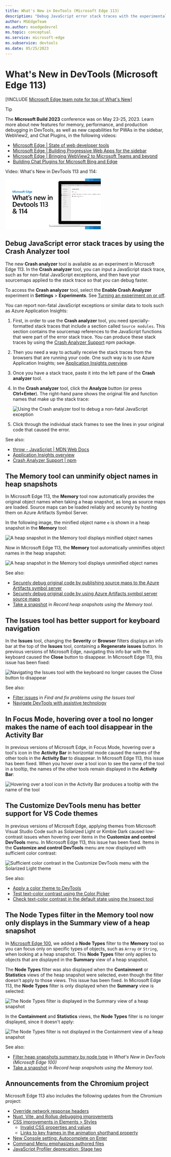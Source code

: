 ```yaml
---
title: What's New in DevTools (Microsoft Edge 113)
description: "Debug JavaScript error stack traces with the experimental Crash analyzer tool. The Memory tool can now unminify object names in heap snapshots. The Issues tool has better support for keyboard navigation. And more."
author: MSEdgeTeam
ms.author: msedgedevrel
ms.topic: conceptual
ms.service: microsoft-edge
ms.subservice: devtools
ms.date: 05/25/2023
---
```

# What's New in DevTools (Microsoft Edge 113)

[!INCLUDE [Microsoft Edge team note for top of What's New](../../includes/edge-whats-new-note.md)]

> [!TIP]
> The **Microsoft Build 2023** conference was on May 23-25, 2023.  Learn more about new features for memory, performance, and production debugging in DevTools, as well as new capabilities for PWAs in the sidebar, WebView2, and Chat Plugins, in the following videos:
> * [Microsoft Edge | State of web developer tools](https://www.youtube.com/watch?v=yDFmQNu3TSg&list=PL4z1-7pjJU6zJT3PBQ4mTbNg2wtX7Lt52)
> * [Microsoft Edge | Building Progressive Web Apps for the sidebar](https://www.youtube.com/watch?v=9u8lRzRUayw&list=PL4z1-7pjJU6zJT3PBQ4mTbNg2wtX7Lt52)
> * [Microsoft Edge | Bringing WebView2 to Microsoft Teams and beyond](https://www.youtube.com/watch?v=s3tDUvaoCP4&list=PL4z1-7pjJU6zJT3PBQ4mTbNg2wtX7Lt52)
> * [Building Chat Plugins for Microsoft Bing and Edge](https://www.youtube.com/watch?v=Q-5M7EYjl6U&list=PL4z1-7pjJU6zJT3PBQ4mTbNg2wtX7Lt52)


Video: What's New in DevTools 113 and 114:

[![Thumbnail image for the DevTools What's New in 113-114 video](./devtools-113-images/devtools-whatsnew-113-114.png)](https://www.youtube.com/watch?v=jtKVcLaA5Yw)


<!-- ====================================================================== -->
## Debug JavaScript error stack traces by using the Crash Analyzer tool

<!-- Subtitle: Turn on the "Enable Crash Analyzer" experiment and paste in your error stack trace with source map references for faster debugging. -->

The new **Crash analyzer** tool is available as an experiment in Microsoft Edge 113.  In the **Crash analyzer** tool, you can input a JavaScript stack trace, such as for non-fatal JavaScript exceptions, and then have your sourcemaps applied to the stack trace so that you can debug faster.

To access the **Crash analyzer** tool, select the **Enable Crash Analyzer** experiment in **Settings** > **Experiments**.  See [Turning an experiment on or off](../../../experimental-features/index.md#turning-an-experiment-on-or-off).

You can report non-fatal JavaScript exceptions or similar data to tools such as Azure Application Insights:

1. First, in order to use the **Crash analyzer** tool, you need specially-formatted stack traces that include a section called `Source modules`.  This section contains the sourcemap references to the JavaScript functions that were part of the error stack trace.  You can produce these stack traces by using the [Crash Analyzer Support](https://www.npmjs.com/package/@microsoft/edge-devtools-crash-analyzer-support) npm package.

1. Then you need a way to actually receive the stack traces from the browsers that are running your code.  One such way is to use Azure Application Insights; see [Application Insights overview](/azure/azure-monitor/app/app-insights-overview).

1. Once you have a stack trace, paste it into the left pane of the **Crash analyzer** tool.

1. In the **Crash analyzer** tool, click the **Analyze** button (or press **Ctrl+Enter**).  The right-hand pane shows the original file and function names that make up the stack trace:

   ![Using the Crash analyzer tool to debug a non-fatal JavaScript exception](./devtools-113-images/crash-analyzer-tool.png)

1. Click through the individual stack frames to see the lines in your original code that caused the error.

<!-- todo: For more information, see [Crash Analyzer](../../../crash-analyzer/index.md). -->

See also:
* [throw - JavaScript | MDN Web Docs](https://developer.mozilla.org/docs/Web/JavaScript/Reference/Statements/throw)
* [Application Insights overview](/azure/azure-monitor/app/app-insights-overview)
* [Crash Analyzer Support | npm](https://www.npmjs.com/package/@microsoft/edge-devtools-crash-analyzer-support)


<!-- ====================================================================== -->
## The Memory tool can unminify object names in heap snapshots

<!-- Subtitle: DevTools applies your sourcemaps to a heap snapshot in the Memory tool, so that you can see unminified object names. -->

In Microsoft Edge 113, the **Memory** tool now automatically provides the original object names when taking a heap snapshot, as long as source maps are loaded.  Source maps can be loaded reliably and securely by hosting them on Azure Artifacts Symbol Server.

In the following image, the minified object name `e` is shown in a heap snapshot in the **Memory** tool:

![A heap snapshot in the Memory tool displays minified object names](./devtools-113-images/minified-object-name-memory-tool.png)

Now in Microsoft Edge 113, the **Memory** tool automatically unminifies object names in the heap snapshot:

![A heap snapshot in the Memory tool displays unminified object names](./devtools-113-images/unminified-object-name-memory-tool.png)
<!-- todo
1. Open Edge Stable.
2. Go to: https://outlook-sdf.office.com/mail/
3. Don't show the Outlook UI - undock DevTools.
4. Open DevTools > Memory.
5. Take a heap snapshot.
6. Expand Window, expand Window, find stylesheet e and draw a red box around e.
-->

See also:
* [Securely debug original code by publishing source maps to the Azure Artifacts symbol server](../../../javascript/publish-source-maps-to-azure.md)
* [Securely debug original code by using Azure Artifacts symbol server source maps](../../../javascript/consume-source-maps-from-azure.md)
* [Take a snapshot](../../../memory-problems/heap-snapshots.md#take-a-snapshot) in _Record heap snapshots using the Memory tool_.


<!-- ====================================================================== -->
## The Issues tool has better support for keyboard navigation

<!-- Subtitle: In previous versions of Microsoft Edge, certain Close buttons in the issues tool were not displayed when navigating via the keyboard. In Microsoft Edge 113, this issue has been fixed. -->

In the **Issues** tool, changing the **Severity** or **Browser** filters displays an info bar at the top of the **Issues** tool, containing a **Regenerate issues** button.  In previous versions of Microsoft Edge, navigating this info bar with the keyboard caused the **Close** button to disappear.  In Microsoft Edge 113, this issue has been fixed:

![Navigating the Issues tool with the keyboard no longer causes the Close button to disappear](./devtools-113-images/issues-tool-regenerate-infobar-close-button.png)

See also:
* [Filter issues](../../../issues/index.md#filter-issues) in _Find and fix problems using the Issues tool_
* [Navigate DevTools with assistive technology](../../../accessibility/navigation.md)


<!-- ====================================================================== -->
## In Focus Mode, hovering over a tool no longer makes the name of each tool disappear in the Activity Bar

<!-- Subtitle: With the Activity Bar in the horizontal orientation, you can now see the name of each tool and hover over the tool icon to see a tooltip. -->

In previous versions of Microsoft Edge, in Focus Mode, hovering over a tool's icon in the **Activity Bar** in horizontal mode caused the names of the other tools in the **Activity Bar** to disappear.  In Microsoft Edge 113, this issue has been fixed.  When you hover over a tool icon to see the name of the tool in a tooltip, the names of the other tools remain displayed in the **Activity Bar**:

![Hovering over a tool icon in the Activity Bar produces a tooltip with the name of the tool](./devtools-113-images/focus-mode-tooltip.png)


<!-- ====================================================================== -->
## The Customize DevTools menu has better support for VS Code themes

<!-- Subtitle: Customize DevTools to match VS Code with themes like Solarized Light, Kimbie Dark, Monokai, or Tomorrow Night Blue. -->
<!-- Reviewer: Irene Cho -->

In previous versions of Microsoft Edge, applying themes from Microsoft Visual Studio Code such as Solarized Light or Kimbie Dark caused low-contrast issues when hovering over items in the **Customize and control DevTools** menu.  In Microsoft Edge 113, this issue has been fixed.  Items in the **Customize and control DevTools** menu are now displayed with sufficient color contrast:

![Sufficient color contrast in the Customize DevTools menu with the Solarized Light theme](./devtools-113-images/themes-contrast-in-context-menu.png)

See also:
* [Apply a color theme to DevTools](../../../customize/theme.md)
* [Test text-color contrast using the Color Picker](../../../accessibility/color-picker.md)
* [Check text-color contrast in the default state using the Inspect tool](../../../accessibility/test-inspect-text-contrast.md)


<!-- ====================================================================== -->
## The Node Types filter in the Memory tool now only displays in the Summary view of a heap snapshot

<!-- Subtitle: The Containment and Statistics views for heap snapshots no longer display the Node Types filter, since the filter doesn't apply to those views. -->

In [Microsoft Edge 100](../../2022/03/devtools-100.md#filter-heap-snapshots-summary-by-node-type), we added a **Node Types** filter to the **Memory** tool so you can focus only on specific types of objects, such as `Array` or `String`, when looking at a heap snapshot.  This **Node Types** filter only applies to objects that are displayed in the **Summary** view of a heap snapshot.

The **Node Types** filter was also displayed when the **Containment** or **Statistics** views of the heap snapshot were selected, even though the filter doesn't apply to those views.  This issue has been fixed.  In Microsoft Edge 113, the **Node Types** filter is only displayed when the **Summary** view is selected:

![The Node Types filter is displayed in the Summary view of a heap snapshot](./devtools-113-images/memory-tool-node-filter-summary.png)

In the **Containment** and **Statistics** views, the **Node Types** filter is no longer displayed, since it doesn't apply:

![The Node Types filter is not displayed in the Containment view of a heap snapshot](./devtools-113-images/memory-tool-node-filter-containment.png)

See also:
* [Filter heap snapshots summary by node type](../../2022/03/devtools-100.md#filter-heap-snapshots-summary-by-node-type)  in _What's New in DevTools (Microsoft Edge 100)_
* [Take a snapshot](../../../memory-problems/heap-snapshots.md#take-a-snapshot) in _Record heap snapshots using the Memory tool_.


<!-- ====================================================================== -->
## Announcements from the Chromium project

Microsoft Edge 113 also includes the following updates from the Chromium project:

* [Override network response headers](https://developer.chrome.com/blog/new-in-devtools-113/#network)
* [Nuxt, Vite, and Rollup debugging improvements](https://developer.chrome.com/blog/new-in-devtools-113/#debug)
* [CSS improvements in Elements > Styles](https://developer.chrome.com/blog/new-in-devtools-113/#css)
   * [Invalid CSS properties and values](https://developer.chrome.com/blog/new-in-devtools-113/#invalid-css)
   * [Links to key frames in the animation shorthand property](https://developer.chrome.com/blog/new-in-devtools-113/#animation-key-frames)
* [New Console setting: Autocomplete on Enter](https://developer.chrome.com/blog/new-in-devtools-113/#console)
* [Command Menu emphasizes authored files](https://developer.chrome.com/blog/new-in-devtools-113/#command-menu)
* [JavaScript Profiler deprecation: Stage two](https://developer.chrome.com/blog/new-in-devtools-113/#js-profiler)


<!-- ====================================================================== -->
<!-- uncomment if content is copied from developer.chrome.com to this page -->

<!-- > [!NOTE]
> Portions of this page are modifications based on work created and [shared by Google](https://developers.google.com/terms/site-policies) and used according to terms described in the [Creative Commons Attribution 4.0 International License](https://creativecommons.org/licenses/by/4.0).
> The original page for announcements from the Chromium project is [What's New in DevTools (Chrome 113)](https://developer.chrome.com/blog/new-in-devtools-113) and is authored by [Jecelyn Yeen](https://developers.google.com/web/resources/contributors#jecelynyeen) (Developer advocate working on Chrome DevTools at Google). -->


<!-- ====================================================================== -->
<!-- uncomment if content is copied from developer.chrome.com to this page -->

<!-- [![Creative Commons License](../../../../media/cc-logo/88x31.png)](https://creativecommons.org/licenses/by/4.0)
This work is licensed under a [Creative Commons Attribution 4.0 International License](https://creativecommons.org/licenses/by/4.0). -->
